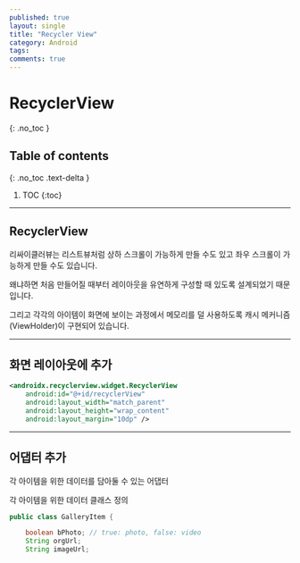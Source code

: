 ```yaml
---
published: true
layout: single
title: "Recycler View"
category: Android
tags:
comments: true
---
```


# RecyclerView
{: .no_toc }

## Table of contents
{: .no_toc .text-delta }

1. TOC
{:toc}

---

## RecyclerView

리싸이클러뷰는 리스트뷰처럼 상하 스크롤이 가능하게 만들 수도 있고 좌우 스크롤이 가능하게 만들 수도 있습니다.

왜냐하면 처음 만들어질 때부터 레이아웃을 유연하게 구성할 때 있도록 설계되었기 때문입니다.

그리고 각각의 아이템이 화면에 보이는 과정에서 메모리를 덜 사용하도록 캐시 메커니즘(ViewHolder)이 구현되어 있습니다.

---

## 화면 레이아웃에 추가

```xml
<androidx.recyclerview.widget.RecyclerView
    android:id="@+id/recyclerView"
    android:layout_width="match_parent"
    android:layout_height="wrap_content"
    android:layout_margin="10dp" />
```

---

## 어댑터 추가

각 아이템을 위한 데이터를 담아둘 수 있는 어댑터

각 아이템을 위한 데이터 클래스 정의
```java
public class GalleryItem {

    boolean bPhoto; // true: photo, false: video
    String orgUrl;
    String imageUrl;
```
